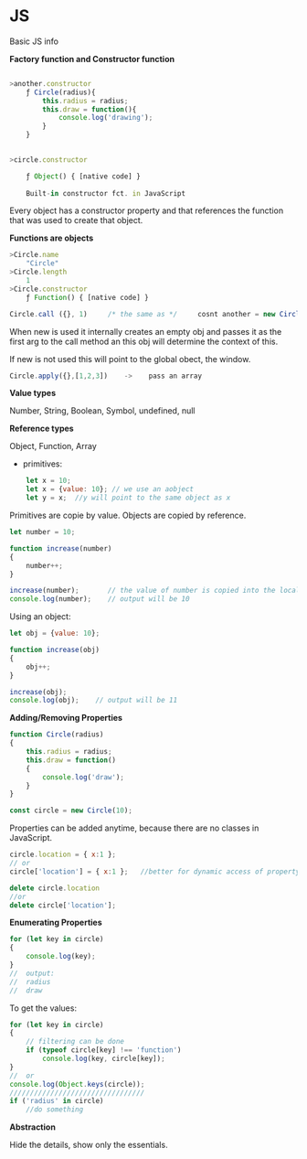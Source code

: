 # JS

Basic JS info

**Factory function and Constructor function**

```javascript

>another.constructor
    ƒ Circle(radius){
        this.radius = radius;
        this.draw = function(){
            console.log('drawing');
        }
    }
```

```javascript
  
>circle.constructor

    ƒ Object() { [native code] }
    
    Built-in constructor fct. in JavaScript
```
Every object has a constructor property and that references the function that was used to create that object.

**Functions are objects**

```javascript
>Circle.name
    "Circle"
>Circle.length
    1
>Circle.constructor
    ƒ Function() { [native code] }
```

```javascript
Circle.call ({}, 1)     /* the same as */     cosnt another = new Circle(1);
```
When new is used it internally creates an empty obj and passes it as the first arg to the call method an this obj will determine the context of this.

If new is not used this will point to the global obect, the window. 
```javascript
Circle.apply({},[1,2,3])    ->    pass an array 
```
**Value types**

Number, String, Boolean, Symbol, undefined, null

**Reference types**

Object, Function, Array

- primitives:
```javascript
    let x = 10;
    let x = {value: 10}; // we use an aobject
    let y = x;  //y will point to the same object as x
```
Primitives are copie by value.
Objects are copied by reference.

```javascript
let number = 10;

function increase(number)
{
    number++;
}

increase(number);       // the value of number is copied into the local param of the fct. 
console.log(number);    // output will be 10
```
Using an object:
```javascript
let obj = {value: 10};

function increase(obj)
{
    obj++;
}

increase(obj);
console.log(obj);    // output will be 11
```

**Adding/Removing Properties**

```javascript
function Circle(radius)
{
    this.radius = radius;
    this.draw = function()
    {
        console.log('draw');
    }
}

const circle = new Circle(10);
```
Properties can be added anytime, because there are no classes in JavaScript.

```javascript
circle.location = { x:1 };
// or
circle['location'] = { x:1 };   //better for dynamic access of property name

delete circle.location
//or
delete circle['location'];
```
**Enumerating Properties**

```javascript
for (let key in circle)
{
    console.log(key);
}
//  output: 
//  radius
//  draw
```
To get the values:

```javascript
for (let key in circle)
{
    // filtering can be done
    if (typeof circle[key] !== 'function')
        console.log(key, circle[key]);
}
//  or
console.log(Object.keys(circle));
/////////////////////////////////
if ('radius' in circle)
    //do something
```

**Abstraction**

Hide the details, show only the essentials.


